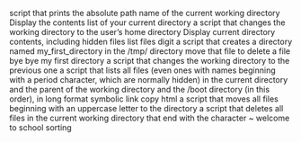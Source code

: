 script that prints the absolute path name of the current working directory
Display the contents list of your current directory
a script that changes the working directory to the user’s home directory
Display current directory contents, including hidden files
list files digit
a script that creates a directory named my_first_directory in the /tmp/ directory
move that file
to delete a file
bye bye my first directory
a script that changes the working directory to the previous one
a script that lists all files (even ones with names beginning with a period character, which are normally hidden) in the current directory and the parent of the working directory and the /boot directory (in this order), in long format
symbolic link
copy html
 a script that moves all files beginning with an uppercase letter to the directory 
a script that deletes all files in the current working directory that end with the character ~
welcome to school
sorting

